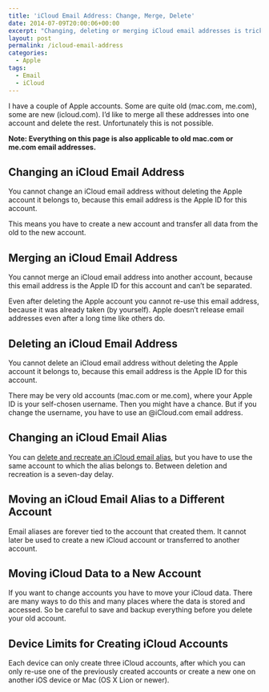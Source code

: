 ```yaml
---
title: 'iCloud Email Address: Change, Merge, Delete'
date: 2014-07-09T20:00:06+00:00
excerpt: "Changing, deleting or merging iCloud email addresses is tricky, because Apple doesn't allow to merge accounts. These are your options."
layout: post
permalink: /icloud-email-address
categories:
  - Apple
tags:
  - Email
  - iCloud
---
```

I have a couple of Apple accounts. Some are quite old (mac.com, me.com), some are new (icloud.com). I’d like to merge all these addresses into one account and delete the rest. Unfortunately this is not possible.

**Note: Everything on this page is also applicable to old mac.com or me.com email addresses.**

## Changing an iCloud Email Address

You cannot change an iCloud email address without deleting the Apple account it belongs to, because this email address is the Apple ID for this account.

This means you have to create a new account and transfer all data from the old to the new account.

## Merging an iCloud Email Address

You cannot merge an iCloud email address into another account, because this email address is the Apple ID for this account and can’t be separated.

Even after deleting the Apple account you cannot re-use this email address, because it was already taken (by yourself). Apple doesn’t release email addresses even after a long time like others do.

## Deleting an iCloud Email Address

You cannot delete an iCloud email address without deleting the Apple account it belongs to, because this email address is the Apple ID for this account.

There may be very old accounts (mac.com or me.com), where your Apple ID is your self-chosen username. Then you might have a chance. But if you change the username, you have to use an @iCloud.com email address.

## Changing an iCloud Email Alias

You can [delete and recreate an iCloud email alias](https://support.apple.com/kb/PH2622), but you have to use the same account to which the alias belongs to. Between deletion and recreation is a seven-day delay.

## Moving an iCloud Email Alias to a Different Account

Email aliases are forever tied to the account that created them. It cannot later be used to create a new iCloud account or transferred to another account.

## Moving iCloud Data to a New Account

If you want to change accounts you have to move your iCloud data. There are many ways to do this and many places where the data is stored and accessed. So be careful to save and backup everything before you delete your old account.

## Device Limits for Creating iCloud Accounts

Each device can only create three iCloud accounts, after which you can only re-use one of the previously created accounts or create a new one on another iOS device or Mac (OS X Lion or newer).